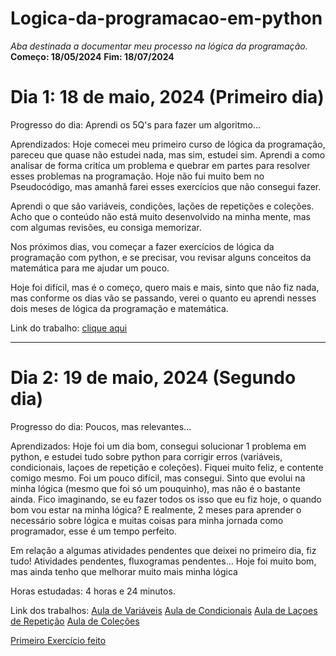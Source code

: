 # Logica-da-programacao-em-python
 *Aba destinada a documentar meu processo na lógica da programação.*
 **Começo: 18/05/2024**
 **Fim: 18/07/2024**

 # Dia 1: 18 de maio, 2024 (Primeiro dia)

Progresso do dia: Aprendi os 5Q's para fazer um algoritmo...

Aprendizados: Hoje comecei meu primeiro curso de lógica da programação, pareceu que quase não estudei nada, mas sim, estudei sim. Aprendi a como analisar de forma critíca um problema e quebrar em partes para resolver esses problemas na programação. Hoje não fui muito bem no Pseudocódigo, mas amanhã farei esses exercícios que não consegui fazer.

Aprendi o que são variáveis, condiçôes, lações de repetições e coleções. Acho que o conteúdo não está muito desenvolvido na minha mente, mas com algumas revisões, eu consiga memorizar.

Nos próximos dias, vou começar a fazer exercícios de lógica da programação com python, e se precisar, vou revisar alguns conceitos da matemática para me ajudar um pouco.

Hoje foi difícil, mas é o começo, quero mais e mais, sinto que não fiz nada, mas conforme os dias vão se passando, verei o quanto eu aprendi nesses dois meses de lógica da programação e matemática.

Link do trabalho: [clique aqui](README.md)

***

# Dia 2: 19 de maio, 2024 (Segundo dia)

Progresso do dia: Poucos, mas relevantes...

Aprendizados: Hoje foi um dia bom, consegui solucionar 1 problema em python, e estudei tudo sobre python para corrigir erros (variáveis, condicionais, laçoes de repetição e coleções). Fiquei muito feliz, e contente comigo mesmo. Foi um pouco difícil, mas consegui. Sinto que evolui na minha lógica (mesmo que foi só um pouquinho), mas não é o bastante ainda. Fico imaginando, se eu fazer todos os isso que eu fiz hoje, o quando bom vou estar na minha lógica? E realmente, 2 meses para aprender o necessário sobre lógica e muitas coisas para minha jornada como programador, esse é um tempo perfeito.

Em relação a algumas atividades pendentes que deixei no primeiro dia, fiz tudo! Atividades pendentes, fluxogramas pendentes... Hoje foi muito bom, mas ainda tenho que melhorar muito mais minha lógica

Horas estudadas: 4 horas e 24 minutos.

Link dos trabalhos: [Aula de Variáveis](pythoncorse1/variaveis.py)
[Aula de Condicionais](pythoncorse1/condicionais.py)
[Aula de Laçoes de Repetição](pythoncorse1/lacosderepeticao.py)
[Aula de Coleções](pythoncorse1/colecoes.py)

[Primeiro Exercício feito](pythoncorse1/projeto1.py)

